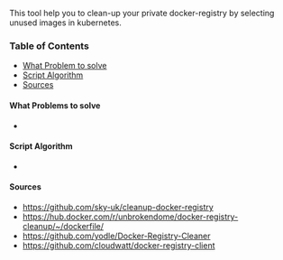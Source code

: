 This tool help you to clean-up your private docker-registry by selecting unused images in kubernetes.

### Table of Contents

- [What Problem to solve](#what-problems-to-solve)
- [Script Algorithm](#script-algorithm)
- [Sources](#sources)

#### What Problems to solve 

- 

#### Script Algorithm 

- 

#### Sources 

- https://github.com/sky-uk/cleanup-docker-registry
- https://hub.docker.com/r/unbrokendome/docker-registry-cleanup/~/dockerfile/
- https://github.com/yodle/Docker-Registry-Cleaner
- https://github.com/cloudwatt/docker-registry-client
